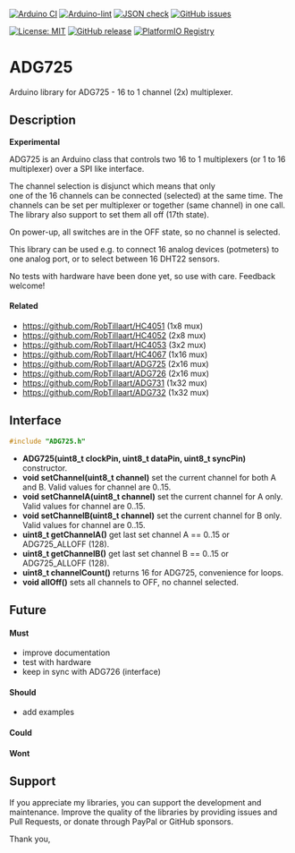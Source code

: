 
[![Arduino CI](https://github.com/RobTillaart/ADG725/workflows/Arduino%20CI/badge.svg)](https://github.com/marketplace/actions/arduino_ci)
[![Arduino-lint](https://github.com/RobTillaart/ADG725/actions/workflows/arduino-lint.yml/badge.svg)](https://github.com/RobTillaart/ADG725/actions/workflows/arduino-lint.yml)
[![JSON check](https://github.com/RobTillaart/ADG725/actions/workflows/jsoncheck.yml/badge.svg)](https://github.com/RobTillaart/ADG725/actions/workflows/jsoncheck.yml)
[![GitHub issues](https://img.shields.io/github/issues/RobTillaart/ADG725.svg)](https://github.com/RobTillaart/ADG725/issues)

[![License: MIT](https://img.shields.io/badge/license-MIT-green.svg)](https://github.com/RobTillaart/ADG725/blob/master/LICENSE)
[![GitHub release](https://img.shields.io/github/release/RobTillaart/ADG725.svg?maxAge=3600)](https://github.com/RobTillaart/ADG725/releases)
[![PlatformIO Registry](https://badges.registry.platformio.org/packages/robtillaart/library/ADG725.svg)](https://registry.platformio.org/libraries/robtillaart/ADG725)


# ADG725

Arduino library for ADG725 - 16 to 1 channel (2x) multiplexer.


## Description

**Experimental**

ADG725 is an Arduino class that controls two 16 to 1 multiplexers
(or 1 to 16 multiplexer) over a SPI like interface.

The channel selection is disjunct which means that only  
one of the 16 channels can be connected (selected) at the same time.
The channels can be set per multiplexer or together (same channel) in one call.
The library also support to set them all off (17th state).

On power-up, all switches are in the OFF state, so no channel is selected.

This library can be used e.g. to connect 16 analog devices (potmeters) to
one analog port, or to select between 16 DHT22 sensors.

No tests with hardware have been done yet, so use with care.
Feedback welcome!


#### Related

- https://github.com/RobTillaart/HC4051 (1x8 mux)
- https://github.com/RobTillaart/HC4052 (2x8 mux)
- https://github.com/RobTillaart/HC4053 (3x2 mux)
- https://github.com/RobTillaart/HC4067 (1x16 mux)
- https://github.com/RobTillaart/ADG725 (2x16 mux)
- https://github.com/RobTillaart/ADG726 (2x16 mux)
- https://github.com/RobTillaart/ADG731 (1x32 mux)
- https://github.com/RobTillaart/ADG732 (1x32 mux)


## Interface

```cpp
#include "ADG725.h"
```

- **ADG725(uint8_t clockPin, uint8_t dataPin, uint8_t syncPin)** constructor.
- **void setChannel(uint8_t channel)** set the current channel for both A and B.
Valid values for channel are 0..15.
- **void setChannelA(uint8_t channel)** set the current channel for A only.
Valid values for channel are 0..15.
- **void setChannelB(uint8_t channel)** set the current channel for B only.
Valid values for channel are 0..15.
- **uint8_t getChannelA()** get last set channel A == 0..15 or ADG725_ALLOFF (128).
- **uint8_t getChannelB()** get last set channel B == 0..15 or ADG725_ALLOFF (128).
- **uint8_t channelCount()** returns 16 for ADG725, convenience for loops.
- **void allOff()** sets all channels to OFF, no channel selected.

## Future

#### Must

- improve documentation
- test with hardware
- keep in sync with ADG726 (interface)

#### Should

- add examples

#### Could


#### Wont


## Support

If you appreciate my libraries, you can support the development and maintenance.
Improve the quality of the libraries by providing issues and Pull Requests, or
donate through PayPal or GitHub sponsors.

Thank you,

